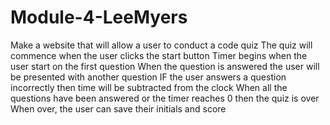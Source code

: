 # Module-4-LeeMyers
Make a website that will allow a user to conduct a code quiz
The quiz will commence when the user clicks the start button
Timer begins when the user start on the first question
When the question is answered the user will be presented with another question
IF the user answers a question incorrectly then time will be subtracted from the clock
When all the questions have been answered or the timer reaches 0 then the quiz is over
When over, the user can save their initials and score

